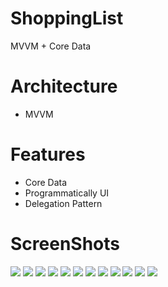 # ShoppingList
MVVM + Core Data

# Architecture
- MVVM

# Features
- Core Data
- Programmatically UI
- Delegation Pattern

# ScreenShots
![](https://github.com/habipyesilyurt17/ShoppingList/blob/main/ShoppingList/ScreenShots/launchScreen.png) ![](https://github.com/habipyesilyurt17/ShoppingList/blob/main/ShoppingList/ScreenShots/shoppinglist.png) ![](https://github.com/habipyesilyurt17/ShoppingList/blob/main/ShoppingList/ScreenShots/menu.png) 
![](https://github.com/habipyesilyurt17/ShoppingList/blob/main/ShoppingList/ScreenShots/categories.png) ![](https://github.com/habipyesilyurt17/ShoppingList/blob/main/ShoppingList/ScreenShots/categoriesAction.png) ![](https://github.com/habipyesilyurt17/ShoppingList/blob/main/ShoppingList/ScreenShots/categoriesUpdate.png)
![](https://github.com/habipyesilyurt17/ShoppingList/blob/main/ShoppingList/ScreenShots/createCategory.png) ![](https://github.com/habipyesilyurt17/ShoppingList/blob/main/ShoppingList/ScreenShots/images.png) ![](https://github.com/habipyesilyurt17/ShoppingList/blob/main/ShoppingList/ScreenShots/createImage.png)
![](https://github.com/habipyesilyurt17/ShoppingList/blob/main/ShoppingList/ScreenShots/shoppingListOverlay.png) ![](https://github.com/habipyesilyurt17/ShoppingList/blob/main/ShoppingList/ScreenShots/imageOverlay.png) ![](https://github.com/habipyesilyurt17/ShoppingList/blob/main/ShoppingList/ScreenShots/createImageOverlay.png)
